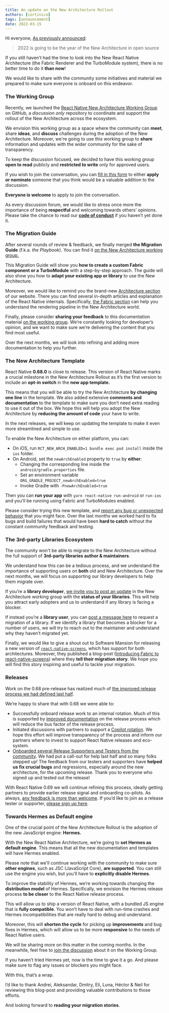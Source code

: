 ```yaml
---
title: An update on the New Architecture Rollout
authors: [cortinico]
tags: [announcement]
date: 2022-03-15
---
```


Hi everyone,
[As previously announced](/blog/2022/01/21/react-native-h2-2021-recap#the-new-architecture-rollout-and-releases):

> 2022 is going to be the year of the New Architecture in open source

If you still haven’t had the time to look into the New React Native Architecture (the Fabric Renderer and the TurboModule system), there is no better time to do it **than now**!

We would like to share with the community some initiatives and material we prepared to make sure everyone is onboard on this endeavor.

<!--truncate-->

### The Working Group

Recently, we launched the [React Native New Architecture Working Group](https://github.com/reactwg/react-native-new-architecture) on GitHub, a _discussion only_ repository to coordinate and support the rollout of the New Architecture across the ecosystem.

We envision this working group as a space where the community can **meet**, share **ideas**, and **discuss** challenges during the adoption of the New Architecture. Moreover, we're going to use this working group to **share** information and updates with the wider community for the sake of transparency.

To keep the discussion focused, we decided to have this working group **open to read** publicly and **restricted to write** only for approved users.

If you wish to join the conversation, you can [fill in this form](https://forms.gle/8emgdwFZXuzEpyyn9) to either **apply or nominate** someone that you think would be a valuable addition to the discussion.

**Everyone is welcome** to apply to join the conversation.

As every discussion forum, we would like to stress once more the importance of being **respectful** and welcoming towards others’ opinions. Please take the chance to read our [**code of conduct**](https://github.com/reactwg/react-native-new-architecture/blob/main/CODE_OF_CONDUCT.md) if you haven’t yet done it.

### The Migration Guide

After several rounds of review & feedback, we finally merged **the Migration Guide** (f.k.a. _the Playbook_). You can find it [on the New Architecture working group.](https://github.com/reactwg/react-native-new-architecture#guides)

This Migration Guide will show you **how to create a custom Fabric component or a TurboModule** with a step-by-step approach. The guide will also show you how to **adapt your existing app or library** to use the New Architecture.

Moreover, we would like to remind you the brand-new [Architecture section](/architecture/overview) of our website. There you can find several in-depth articles and explanation of the React Native internals. Specifically, [the Fabric section](/architecture/fabric-renderer) can help you understand the rendering pipeline in the New Architecture world.

Finally, please consider **sharing your feedback** to this documentation material [on the working group](https://github.com/reactwg/react-native-new-architecture/discussions/7). We’re constantly looking for developer’s opinion, and we want to make sure we’re delivering the content that you find most useful.

Over the next months, we will look into refining and adding more documentation to help you further.

### The New Architecture Template

React Native **0.68.0** is close to release. This version of React Native marks a crucial milestone in the New Architecture Rollout as it’s the first version to include an **opt-in switch** in the **new app template.**

This means that you will be able to try the New Architecture **by changing one line** in the template. We also added extensive **comments and documentation** to the template to make sure you don’t need extra reading to use it out of the box. We hope this will help you adopt the New Architecture by **reducing the amount of code** your have to write.

<!-- alex ignore simple -->

In the next releases, we will keep on updating the template to make it even more streamlined and simple to use.

To enable the New Architecture on either platform, you can:

- On iOS, run `RCT_NEW_ARCH_ENABLED=1 bundle exec pod install` inside the `ios` folder.
- On Android, set the `newArchEnabled` property to `true` by **either**:
  - Changing the corresponding line inside the `android/gradle.properties` file.
  - Set an environment variable `ORG_GRADLE_PROJECT_newArchEnabled=true`
  - Invoke Gradle with `-PnewArchEnabled=true`

Then you can **run your app** with `yarn react-native run-android` or `run-ios` and you’ll be running using Fabric and TurboModules enabled.

Please consider trying this new template, and [report any bug or unexpected behavior](https://github.com/reactwg/react-native-new-architecture/discussions/5) that you might face. Over the last months we worked hard to fix bugs and build failures that would have been **hard to catch** without the constant community feedback and testing.

### The 3rd-party Libraries Ecosystem

The community won't be able to migrate to the New Architecture without the full support of **3rd-party libraries author & maintainers**.

We understand how this can be a tedious process, and we understand the importance of supporting users on **both** old and New Architecture. Over the next months, we will focus on supporting our library developers to help them migrate over.

If you’re a **library developer**, [we invite you to post an update](https://github.com/reactwg/react-native-new-architecture/discussions/categories/libraries) in the New Architecture working group with the **status of your libraries**. This will help you attract early adopters and us to understand if any library is facing a blocker.

If instead you’re a **library user**, you can [post a message here](https://github.com/reactwg/react-native-new-architecture/discussions/6) to request a migration of a library. If we identify a library that becomes a blocker for a number of users, we will try to reach out to the maintainer and understand why they haven’t migrated yet.

Finally, we would like to give a shout out to Software Mansion for releasing a new version of [`react-native-screens`](https://github.com/software-mansion/react-native-screens), which has support for both architectures. Moreover, they published a blog-post ([Introducing Fabric to react-native-screens](https://blog.swmansion.com/introducing-fabric-to-react-native-screens-fd17bf18858e)) where they **tell their migration story**. We hope you will find this story inspiring and useful to tackle your migration.

### Releases

Work on the 0.68 pre-release has realized much of [the improved release process we had defined last half](/blog/2022/01/19/version-067#improvements-to-release-process).

We’re happy to share that with 0.68 we were able to:

- Successfully onboard release work to an internal rotation. Much of this is supported by [improved documentation](/contributing/overview) on the release process which will reduce the bus factor of the release process.
- Initiated discussions with partners to support a [Copilot rotation](/contributing/release-roles-responsibilities#release-role-2--release-copilot). We hope this effort will improve transparency of the process and inform our partners where to invest to support React Native releases and eco-system.
- [Onboarded several Release Supporters and Testers from the community](https://github.com/reactwg/react-native-releases/discussions/11). We had put a call-out for help last half and so many folks stepped up! The feedback from our testers and supporters have **helped us fix crucial bugs** and regressions, especially around the new architecture, for the upcoming release. Thank you to everyone who signed up and tested out the release!

With React Native 0.69 we will continue refining this process, ideally getting partners to provide earlier release signal and onboarding co-pilots. As always, [any feedback is more than welcome](https://github.com/reactwg/react-native-releases/discussions). If you’d like to join as a release tester or supporter, [please sign up here](https://forms.gle/fPuPE1MZRDGWNqpd6).

### Towards Hermes as Default engine

One of the crucial point of the New Architecture Rollout is the adoption of the new JavaScript engine: **Hermes.**

With the New React Native Architecture, we’re going to **set Hermes as default engine**. This means that all the new documentation and templates will have Hermes enabled.

Please note that we'll continue working with the community to make sure **other engines**, such as JSC (JavaScript Core), **are supported**. You can still use the engine you wish, but you’ll have to **explicitly disable Hermes**.

To improve the stability of Hermes, we’re working towards changing the **distribution model** of Hermes. Specifically, we envision the Hermes release process **to be closer** to the React Native release process.

This will allow us to ship a version of React Native, with a bundled JS engine that is **fully compatible**. You won’t have to deal with run-time crashes and Hermes incompatibilities that are really hard to debug and understand.

Moreover, this will **shorten the cycle** for picking up **improvements** and bug fixes in Hermes, which will allow us to be more **responsive** to the needs of React Native users.

We will be sharing more on this matter in the coming months. In the meanwhile, feel free to [join the discussion](https://github.com/reactwg/react-native-new-architecture/discussions/4) about it on the Working Group.

If you haven’t tried Hermes yet, now is the time to give it a go. And please make sure to flag any issues or blockers you might face.

With this, that’s a wrap.

I’d like to thank Andrei, Aleksandar, Dmitry, Eli, Luna, Héctor & Neil for reviewing this blog-post and providing valuable contributions to those efforts.

And looking forward to **reading your migration stories**.
